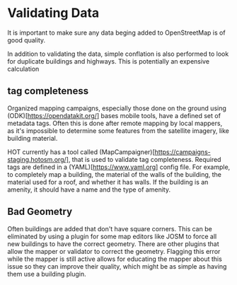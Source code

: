 # Validating Data

It is important to make sure any data beging added to OpenStreetMap is
of good quality.

In addition to validating the data, simple conflation is also
performed to look for duplicate buildings and highways. This is
potentially an expensive calculation

## tag completeness

Organized mapping campaigns, especially those done on the ground using
(ODK)[https://opendatakit.org/] bases mobile tools, have a defined set
of metadata tags. Often this is done after remote mapping by local
mappers, as it's impossible to determine some features from the
satellite imagery, like building material.

HOT currently has a tool called
(MapCampaigner)[https://campaigns-staging.hotosm.org/], that is used
to validate tag completeness. Required tags are defined in a
(YAML)[https://www.yaml.org] config file. For example, to completely
map a building, the material of the walls of the building, the
material used for a roof, and whether it has walls. If the building is
an amenity, it should have a name and the type of amenity.

## Bad Geometry

Often buildings are added that don't have square corners. This can be
eliminated by using a plugin for some map editors like JOSM to force
all new buildings to have the correct geometry. There are other
plugins that allow the mapper or validator to correct the
geometry. Flagging this error while the mapper is still active allows
for educating the mapper about this issue so they can improve their
quality, which might be as simple as having them use a building
plugin.
